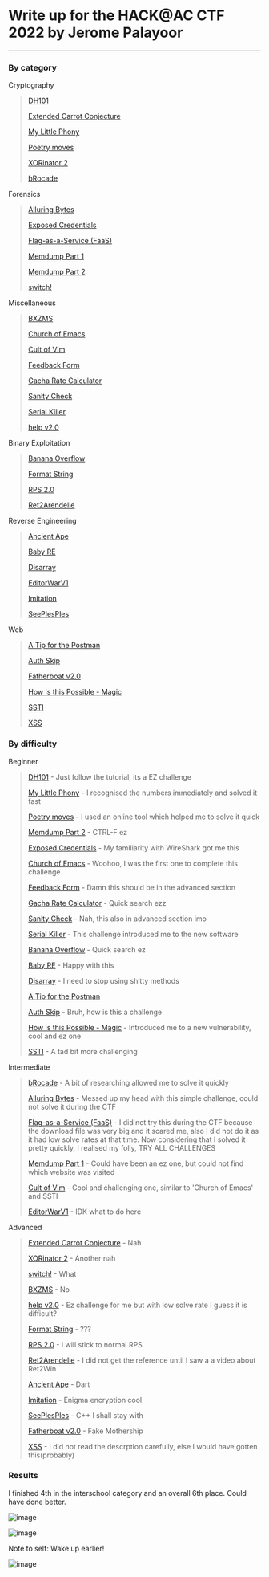 # Write up for the HACK@AC CTF 2022 by Jerome Palayoor
***

### By category

Cryptography
<blockquote>

[DH101](https://github.com/Coder-Here/HACK-AC-2022-CTF/tree/main/Crypto/DH101 "DH101") 

[Extended Carrot Conjecture](https://github.com/Coder-Here/HACK-AC-2022-CTF/tree/main/Crypto/Extended%20Carrot%20Conjecture "Extended Carrot Conjecture")

[My Little Phony](https://github.com/Coder-Here/HACK-AC-2022-CTF/tree/main/Crypto/My%20Little%20Phony "My Little Phony")

[Poetry moves](https://github.com/Coder-Here/HACK-AC-2022-CTF/tree/main/Crypto/Poetry%20moves "Poetry moves")

[XORinator 2](https://github.com/Coder-Here/HACK-AC-2022-CTF/tree/main/Crypto/XORinator%202 "XORinator 2")

[bRocade](https://github.com/Coder-Here/HACK-AC-2022-CTF/tree/main/Crypto/bRocade "bRocade")

</blockquote>

Forensics
<blockquote>

[Alluring Bytes](https://github.com/Coder-Here/HACK-AC-2022-CTF/tree/main/Forensics/Alluring%20Bytes "Alluring Bytes")

[Exposed Credentials](https://github.com/Coder-Here/HACK-AC-2022-CTF/tree/main/Forensics/Exposed%20Credentials "Exposed Credentials")

[Flag-as-a-Service (FaaS)](https://github.com/Coder-Here/HACK-AC-2022-CTF/tree/main/Forensics/Flag-as-a-Service%20(FaaS) "Flag-as-a-Service (FaaS)")

[Memdump Part 1](https://github.com/Coder-Here/HACK-AC-2022-CTF/tree/main/Forensics/Memdump%20Part%201 "Memdump Part 1")

[Memdump Part 2](https://github.com/Coder-Here/HACK-AC-2022-CTF/tree/main/Forensics/Memdump%20Part%202 "Memdump Part 2")

[switch!](https://github.com/Coder-Here/HACK-AC-2022-CTF/tree/main/Forensics/switch! "switch!")

</blockquote>

Miscellaneous
<blockquote>

[BXZMS](https://github.com/Coder-Here/HACK-AC-2022-CTF/tree/main/Misc/BXZMS "BXZMS")

[Church of Emacs](https://github.com/Coder-Here/HACK-AC-2022-CTF/tree/main/Misc/Church%20of%20Emacs "Church of Emacs")

[Cult of Vim](https://github.com/Coder-Here/HACK-AC-2022-CTF/tree/main/Misc/Cult%20of%20Vim "Cult of Vim")

[Feedback Form](https://github.com/Coder-Here/HACK-AC-2022-CTF/tree/main/Misc/Feedback%20Form "Feedback Form")

[Gacha Rate Calculator](https://github.com/Coder-Here/HACK-AC-2022-CTF/tree/main/Misc/Gacha%20Rate%20Calculator "Gacha Rate Calculator")

[Sanity Check](https://github.com/Coder-Here/HACK-AC-2022-CTF/tree/main/Misc/Sanity%20Check "Sanity Check")

[Serial Killer](https://github.com/Coder-Here/HACK-AC-2022-CTF/tree/main/Misc/Serial%20Killer "Serial Killer")

[help v2.0](https://github.com/Coder-Here/HACK-AC-2022-CTF/tree/main/Misc/help%20v2.0 "help v2.0")

</blockquote>

Binary Exploitation
<blockquote>

[Banana Overflow](https://github.com/Coder-Here/HACK-AC-2022-CTF/tree/main/Pwn/Banana%20Overflow "Banana Overflow")

[Format String](https://github.com/Coder-Here/HACK-AC-2022-CTF/tree/main/Pwn/Format%20String "Format String")

[RPS 2.0](https://github.com/Coder-Here/HACK-AC-2022-CTF/tree/main/Pwn/RPS%202.0 "RPS 2.0")

[Ret2Arendelle](https://github.com/Coder-Here/HACK-AC-2022-CTF/tree/main/Pwn/Ret2Arendelle "Ret2Arendelle")

</blockquote>

Reverse Engineering
<blockquote>

[Ancient Ape](https://github.com/Coder-Here/HACK-AC-2022-CTF/tree/main/RE/Ancient%20Ape "Ancient Ape")

[Baby RE](https://github.com/Coder-Here/HACK-AC-2022-CTF/tree/main/RE/Baby%20RE "Baby RE")

[Disarray](https://github.com/Coder-Here/HACK-AC-2022-CTF/tree/main/RE/Disarray "Disarray")

[EditorWarV1](https://github.com/Coder-Here/HACK-AC-2022-CTF/tree/main/RE/EditorWarV1 "EditorWarV1")

[Imitation](https://github.com/Coder-Here/HACK-AC-2022-CTF/tree/main/RE/Imitation "Imitation")

[SeePlesPles](https://github.com/Coder-Here/HACK-AC-2022-CTF/tree/main/RE/SeePlesPles "SeePlesPles")

</blockquote>

Web
<blockquote>

[A Tip for the Postman](https://github.com/Coder-Here/HACK-AC-2022-CTF/tree/main/Web/A%20Tip%20for%20the%20Postman "A Tip for the Postman")

[Auth Skip](https://github.com/Coder-Here/HACK-AC-2022-CTF/tree/main/Web/Auth%20Skip "Auth Skip")

[Fatherboat v2.0](https://github.com/Coder-Here/HACK-AC-2022-CTF/tree/main/Web/Fatherboat%20v2.0 "Fatherboat v2.0")

[How is this Possible - Magic](https://github.com/Coder-Here/HACK-AC-2022-CTF/tree/main/Web/How%20is%20this%20Possible%20-%20Magic "How is this Possible - Magic")

[SSTI](https://github.com/Coder-Here/HACK-AC-2022-CTF/tree/main/Web/SSTI "SSTI")

[XSS](https://github.com/Coder-Here/HACK-AC-2022-CTF/tree/main/Web/XSS "XSS")

</blockquote>


### By difficulty

Beginner
<blockquote>

[DH101](https://github.com/Coder-Here/HACK-AC-2022-CTF/tree/main/Crypto/DH101 "DH101") - Just follow the tutorial, its a EZ challenge

[My Little Phony](https://github.com/Coder-Here/HACK-AC-2022-CTF/tree/main/Crypto/My%20Little%20Phony "My Little Phony") - I recognised the numbers immediately and solved it fast

[Poetry moves](https://github.com/Coder-Here/HACK-AC-2022-CTF/tree/main/Crypto/Poetry%20moves "Poetry moves") - I used an online tool which helped me to solve it quick

[Memdump Part 2](https://github.com/Coder-Here/HACK-AC-2022-CTF/tree/main/Forensics/Memdump%20Part%202 "Memdump Part 2") - CTRL-F ez

[Exposed Credentials](https://github.com/Coder-Here/HACK-AC-2022-CTF/tree/main/Forensics/Exposed%20Credentials "Exposed Credentials") - My familiarity with WireShark got me this

[Church of Emacs](https://github.com/Coder-Here/HACK-AC-2022-CTF/tree/main/Misc/Church%20of%20Emacs "Church of Emacs") - Woohoo, I was the first one to complete this challenge

[Feedback Form](https://github.com/Coder-Here/HACK-AC-2022-CTF/tree/main/Misc/Feedback%20Form "Feedback Form") - Damn this should be in the advanced section

[Gacha Rate Calculator](https://github.com/Coder-Here/HACK-AC-2022-CTF/tree/main/Misc/Gacha%20Rate%20Calculator "Gacha Rate Calculator") - Quick search ezz

[Sanity Check](https://github.com/Coder-Here/HACK-AC-2022-CTF/tree/main/Misc/Sanity%20Check "Sanity Check") - Nah, this also in advanced section imo

[Serial Killer](https://github.com/Coder-Here/HACK-AC-2022-CTF/tree/main/Misc/Serial%20Killer "Serial Killer") - This challenge introduced me to the new software

[Banana Overflow](https://github.com/Coder-Here/HACK-AC-2022-CTF/tree/main/Pwn/Banana%20Overflow "Banana Overflow") - Quick search ez

[Baby RE](https://github.com/Coder-Here/HACK-AC-2022-CTF/tree/main/RE/Baby%20RE "Baby RE") - Happy with this

[Disarray](https://github.com/Coder-Here/HACK-AC-2022-CTF/tree/main/RE/Disarray "Disarray") - I need to stop using shitty methods

[A Tip for the Postman](https://github.com/Coder-Here/HACK-AC-2022-CTF/tree/main/Web/A%20Tip%20for%20the%20Postman "A Tip for the Postman")

[Auth Skip](https://github.com/Coder-Here/HACK-AC-2022-CTF/tree/main/Web/Auth%20Skip "Auth Skip") - Bruh, how is this a challenge

[How is this Possible - Magic](https://github.com/Coder-Here/HACK-AC-2022-CTF/tree/main/Web/How%20is%20this%20Possible%20-%20Magic "How is this Possible - Magic") - Introduced me to a new vulnerability, cool and ez one

[SSTI](https://github.com/Coder-Here/HACK-AC-2022-CTF/tree/main/Web/SSTI "SSTI") - A tad bit more challenging

</blockquote>

Intermediate
<blockquote>

[bRocade](https://github.com/Coder-Here/HACK-AC-2022-CTF/tree/main/Crypto/bRocade "bRocade") - A bit of researching allowed me to solve it quickly

[Alluring Bytes](https://github.com/Coder-Here/HACK-AC-2022-CTF/tree/main/Forensics/Alluring%20Bytes "Alluring Bytes") - Messed up my head with this simple challenge, could not solve it during the CTF

[Flag-as-a-Service (FaaS)](https://github.com/Coder-Here/HACK-AC-2022-CTF/tree/main/Forensics/Flag-as-a-Service%20(FaaS) "Flag-as-a-Service (FaaS)") - I did not try this during the CTF because the download file was very big and it scared me, also I did not do it as it had low solve rates at that time. Now considering that I solved it pretty quickly, I realised my folly, TRY ALL CHALLENGES

[Memdump Part 1](https://github.com/Coder-Here/HACK-AC-2022-CTF/tree/main/Forensics/Memdump%20Part%201 "Memdump Part 1") - Could have been an ez one, but could not find which website was visited

[Cult of Vim](https://github.com/Coder-Here/HACK-AC-2022-CTF/tree/main/Misc/Cult%20of%20Vim "Cult of Vim") - Cool and challenging one, similar to 'Church of Emacs' and SSTI

[EditorWarV1](https://github.com/Coder-Here/HACK-AC-2022-CTF/tree/main/RE/EditorWarV1 "EditorWarV1") - IDK what to do here

</blockquote>

Advanced
<blockquote>

[Extended Carrot Conjecture](https://github.com/Coder-Here/HACK-AC-2022-CTF/tree/main/Crypto/Extended%20Carrot%20Conjecture "Extended Carrot Conjecture") - Nah 

[XORinator 2](https://github.com/Coder-Here/HACK-AC-2022-CTF/tree/main/Crypto/XORinator%202 "XORinator 2") - Another nah

[switch!](https://github.com/Coder-Here/HACK-AC-2022-CTF/tree/main/Forensics/switch! "switch!") - What

[BXZMS](https://github.com/Coder-Here/HACK-AC-2022-CTF/tree/main/Misc/BXZMS "BXZMS") - No

[help v2.0](https://github.com/Coder-Here/HACK-AC-2022-CTF/tree/main/Misc/help%20v2.0 "help v2.0") - Ez challenge for me but with low solve rate I guess it is difficult?

[Format String](https://github.com/Coder-Here/HACK-AC-2022-CTF/tree/main/Pwn/Format%20String "Format String") - ???

[RPS 2.0](https://github.com/Coder-Here/HACK-AC-2022-CTF/tree/main/Pwn/RPS%202.0 "RPS 2.0") - I will stick to normal RPS

[Ret2Arendelle](https://github.com/Coder-Here/HACK-AC-2022-CTF/tree/main/Pwn/Ret2Arendelle "Ret2Arendelle") - I did not get the reference until I saw a a video about Ret2Win

[Ancient Ape](https://github.com/Coder-Here/HACK-AC-2022-CTF/tree/main/RE/Ancient%20Ape "Ancient Ape") - Dart

[Imitation](https://github.com/Coder-Here/HACK-AC-2022-CTF/tree/main/RE/Imitation "Imitation") - Enigma encryption cool

[SeePlesPles](https://github.com/Coder-Here/HACK-AC-2022-CTF/tree/main/RE/SeePlesPles "SeePlesPles") - C++ I shall stay with

[Fatherboat v2.0](https://github.com/Coder-Here/HACK-AC-2022-CTF/tree/main/Web/Fatherboat%20v2.0 "Fatherboat v2.0") - Fake Mothership 

[XSS](https://github.com/Coder-Here/HACK-AC-2022-CTF/tree/main/Web/XSS "XSS") - I did not read the descrption carefully, else I would have gotten this(probably)

</blockquote>

### Results

I finished 4th in the interschool category and an overall 6th place. Could have done better.

![image](https://user-images.githubusercontent.com/63996033/199588199-06dc4d25-cf3e-4ae2-a20b-a118583ac3c0.png)

![image](https://user-images.githubusercontent.com/63996033/199588412-897741c2-38a8-44c3-a60e-f4908d317c16.png)

Note to self: Wake up earlier!

![image](https://user-images.githubusercontent.com/63996033/199589660-a92df77f-69ee-4925-ad60-882610bad29b.png)
